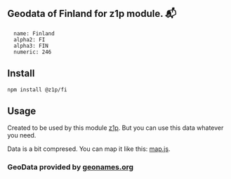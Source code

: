 
## Geodata of Finland for z1p module. :mailbox_with_mail:

```
  name: Finland
  alpha2: FI
  alpha3: FIN
  numeric: 246
```

## Install

```
npm install @z1p/fi
```

## Usage

Created to be used by this module [z1p](https://github.com/vzhufk/z1p).
But you can use this data whatever you need.

Data is a bit compresed. You can map it like this: [map.js](https://github.com/vzhufk/z1p/blob/master/src/map.js).

### GeoData provided by **[geonames.org](http://www.geonames.org/)**
